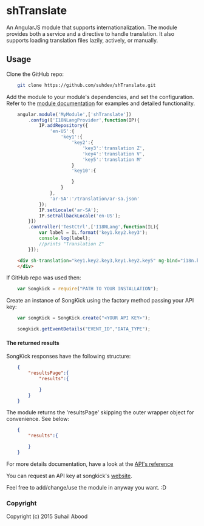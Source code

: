 # shTranslate 

An AngularJS module that supports internationalization. The module provides both a service and a directive to handle translation. It also supports loading translation files lazily, actively, or manually. 

## Usage

Clone the GitHub repo:

```sh
    git clone https://github.com/suhdev/shTranslate.git
```

Add the module to your module's dependencies, and set the configuration. 
Refer to the [module documentation](http://suhdev.github.io/docs/shTranslate) for examples and detailed functionality.  

```javascript
    angular.module('MyModule',['shTranslate'])
    	.config(['I18NLangProvider',function(IP){
    		IP.addRepository({
    			'en-US':{
    				'key1':{
						'key2':{
							'key3':'translation Z',
							'key4':'translation V',
							'key5':'translation M'
						}
						'key10':{

						}
    				}
    			},
    			'ar-SA':'/translation/ar-sa.json'
    		});
    		IP.setLocale('ar-SA');
    		IP.setFallbackLocale('en-US');
    	}])
    	.controller('TestCtrl',['I18NLang',function(IL){
    		var label = IL.format('key1.key2.key3');
    		console.log(label);
    		//prints "Translation Z"
    	}]);
```

```html
	<div sh-translation="key1.key2.key3,key1.key2.key5" ng-bind="i18n.key1_key2_key3" ng-attr-title="{{i18n.key1_key2_key5}}">
	</div>
```
If GitHub repo was used then: 

```javascript
    var Songkick = require("PATH TO YOUR INSTALLATION");
```

Create an instance of SongKick using the factory method passing your API key:

```javascript
    var songKick = SongKick.create("<YOUR API KEY>");

    songkick.getEventDetails("EVENT_ID","DATA_TYPE");

```

#### The returned results 

SongKick responses have the following structure: 

```json
	{
		"resultsPage":{
			"results":{

			}
		}
	}
```

The module returns the 'resultsPage' skipping the outer wrapper object for convenience. See below:

```json
	{
		"results":{

		}
	}
```

For more details documentation, have a look at the [API's reference](http://suhdev.github.io/docs/songkick-wrapper)

You can request an API key at songkick's [website](http://www.songkick.com/api_key_requests/new).

Feel free to add/change/use the module in anyway you want. :D
### Copyright
Copyright (c) 2015 Suhail Abood